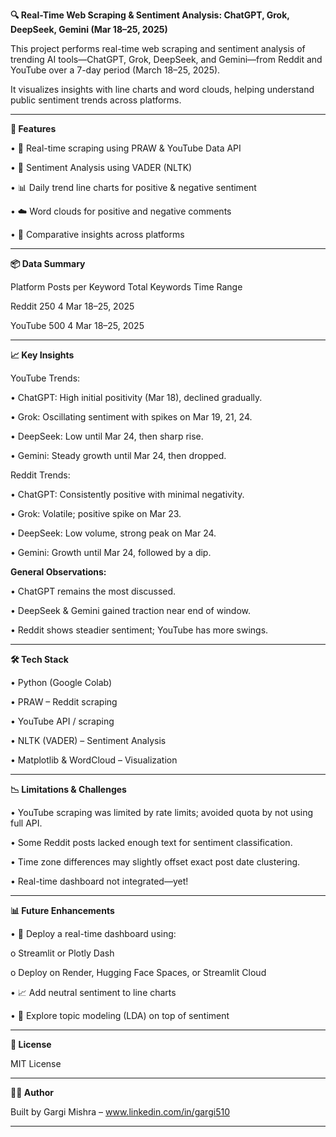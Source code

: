 **🔍 Real-Time Web Scraping & Sentiment Analysis: ChatGPT, Grok, DeepSeek, Gemini (Mar 18–25, 2025)**

This project performs real-time web scraping and sentiment analysis of trending AI tools—ChatGPT, Grok, DeepSeek, and Gemini—from Reddit and YouTube over a 7-day period (March 18–25, 2025).

It visualizes insights with line charts and word clouds, helping understand public sentiment trends across platforms.
________________________________________

**🚀 Features**

•	🔄 Real-time scraping using PRAW & YouTube Data API

•	💬 Sentiment Analysis using VADER (NLTK)

•	📊 Daily trend line charts for positive & negative sentiment

•	☁️ Word clouds for positive and negative comments

•	🧠 Comparative insights across platforms

________________________________________

**📦 Data Summary**

Platform	Posts per Keyword	Total Keywords	Time Range

Reddit	250	4	Mar 18–25, 2025

YouTube	500	4	Mar 18–25, 2025

________________________________________

**📈 Key Insights**

YouTube Trends:

•	ChatGPT: High initial positivity (Mar 18), declined gradually.

•	Grok: Oscillating sentiment with spikes on Mar 19, 21, 24.

•	DeepSeek: Low until Mar 24, then sharp rise.

•	Gemini: Steady growth until Mar 24, then dropped.


Reddit Trends:

•	ChatGPT: Consistently positive with minimal negativity.

•	Grok: Volatile; positive spike on Mar 23.

•	DeepSeek: Low volume, strong peak on Mar 24.

•	Gemini: Growth until Mar 24, followed by a dip.


**General Observations:**

•	ChatGPT remains the most discussed.

•	DeepSeek & Gemini gained traction near end of window.

•	Reddit shows steadier sentiment; YouTube has more swings.

________________________________________

**🛠 Tech Stack**

•	Python (Google Colab)

•	PRAW – Reddit scraping

•	YouTube API / scraping

•	NLTK (VADER) – Sentiment Analysis

•	Matplotlib & WordCloud – Visualization

________________________________________

**📉 Limitations & Challenges**

•	YouTube scraping was limited by rate limits; avoided quota by not using full API.

•	Some Reddit posts lacked enough text for sentiment classification.

•	Time zone differences may slightly offset exact post date clustering.

•	Real-time dashboard not integrated—yet!

________________________________________

**📊 Future Enhancements**

•	📡 Deploy a real-time dashboard using:

o	Streamlit or Plotly Dash

o	Deploy on Render, Hugging Face Spaces, or Streamlit Cloud

•	📈 Add neutral sentiment to line charts

•	🧠 Explore topic modeling (LDA) on top of sentiment


________________________________________

**📄 License**

MIT License
________________________________________

**👩‍💻 Author**

Built by Gargi Mishra – www.linkedin.com/in/gargi510
________________________________________

